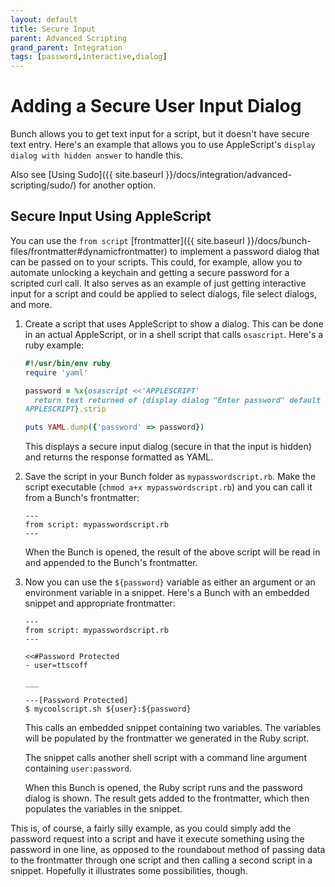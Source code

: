 ```yaml
---
layout: default
title: Secure Input
parent: Advanced Scripting
grand_parent: Integration
tags: [password,interactive,dialog]
---
```

# Adding a Secure User Input Dialog

Bunch allows you to get text input for a script, but it doesn't have secure text entry. Here's an example that allows you to use AppleScript's `display dialog with hidden answer` to handle this.

Also see [Using Sudo]({{ site.baseurl }}/docs/integration/advanced-scripting/sudo/) for another option.

## Secure Input Using AppleScript

You can use the `from script` [frontmatter]({{ site.baseurl }}/docs/bunch-files/frontmatter#dynamicfrontmatter) to implement a password dialog that can be passed on to your scripts. This could, for example, allow you to automate unlocking a keychain and getting a secure password for a scripted curl call. It also serves as an example of just getting interactive input for a script and could be applied to select dialogs, file select dialogs, and more.

1. Create a script that uses AppleScript to show a dialog. This can be done in an actual AppleScript, or in a shell script that calls `osascript`. Here's a ruby example:
	
	```ruby
	#!/usr/bin/env ruby
	require 'yaml'
	
	password = %x{osascript <<'APPLESCRIPT'
	  return text returned of (display dialog "Enter password" default answer "" buttons {"Cancel", "OK"} default button 2 with hidden answer)
	APPLESCRIPT}.strip
	
	puts YAML.dump({'password' => password})
	```

    This displays a secure input dialog (secure in that the input is hidden) and returns the response formatted as YAML.
2. Save the script in your Bunch folder as `mypasswordscript.rb`. Make the script executable (`chmod a+x mypasswordscript.rb`) and you can call it from a Bunch's frontmatter:

    ```bunch
    ---
    from script: mypasswordscript.rb
    ---
    ```

    When the Bunch is opened, the result of the above script will be read in and appended to the Bunch's frontmatter.

3. Now you can use the `${password}` variable as either an argument or an environment variable in a snippet. Here's a Bunch with an embedded snippet and appropriate frontmatter:

    ```
    ---
    from script: mypasswordscript.rb
    ---

    <<#Password Protected
    - user=ttscoff

    ___

    ---[Password Protected]
    $ mycoolscript.sh ${user}:${password}
    ```

    This calls an embedded snippet containing two variables. The variables will be populated by the frontmatter we generated in the Ruby script.

    The snippet calls another shell script with a command line argument containing `user:password`.

    When this Bunch is opened, the Ruby script runs and the password dialog is shown. The result gets added to the frontmatter, which then populates the variables in the snippet.

This is, of course, a fairly silly example, as you could simply add the password request into a script and have it execute something using the password in one line, as opposed to the roundabout method of passing data to the frontmatter through one script and then calling a second script in a snippet. Hopefully it illustrates some possibilities, though.
